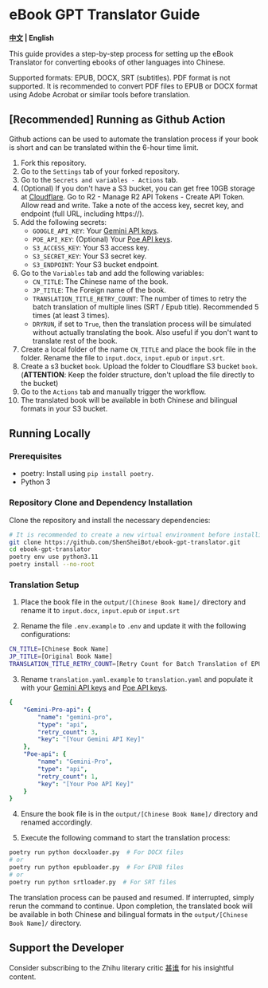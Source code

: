 # eBook GPT Translator Guide

**[中文](./README_CN.md) | English**

This guide provides a step-by-step process for setting up the eBook Translator for converting ebooks of other languages into Chinese.

Supported formats: EPUB, DOCX, SRT (subtitles).
PDF format is not supported. It is recommended to convert PDF files to EPUB or DOCX format using Adobe Acrobat or similar tools before translation.

## [Recommended] Running as Github Action

Github actions can be used to automate the translation process if your book is short and can be translated within the 6-hour time limit.

1. Fork this repository.
2. Go to the `Settings` tab of your forked repository.
3. Go to the `Secrets and variables - Actions` tab.
4. (Optional) If you don't have a S3 bucket, you can get free 10GB storage at [Cloudflare](https://developers.cloudflare.com/r2/). Go to R2 - Manage R2 API Tokens - Create API Token. Allow read and write. Take a note of the access key, secret key, and endpoint (full URL, including https://).
5. Add the following secrets:
   - `GOOGLE_API_KEY`: Your [Gemini API keys](https://aistudio.google.com/app/u/0/apikey?pli=1).
   - `POE_API_KEY`: (Optional) Your [Poe API keys](https://poe.com/api_key).
   - `S3_ACCESS_KEY`: Your S3 access key. 
   - `S3_SECRET_KEY`: Your S3 secret key.
   - `S3_ENDPOINT`: Your S3 bucket endpoint.
6. Go to the `Variables` tab and add the following variables:
   - `CN_TITLE`: The Chinese name of the book.
   - `JP_TITLE`: The Foreign name of the book.
   - `TRANSLATION_TITLE_RETRY_COUNT`: The number of times to retry the batch translation of multiple lines (SRT / Epub title). Recommended 5 times (at least 3 times). 
   - `DRYRUN`, if set to `True`, then the translation process will be simulated without actually translating the book. Also useful if you don't want to translate rest of the book.
7. Create a local folder of the name `CN_TITLE` and place the book file in the folder. Rename the file to `input.docx`, `input.epub` or `input.srt`.
8. Create a s3 bucket `book`. Upload the folder to Cloudflare S3 bucket `book`. (**ATTENTION**: Keep the folder structure, don't upload the file directly to the bucket)
9. Go to the `Actions` tab and manually trigger the workflow.
10. The translated book will be available in both Chinese and bilingual formats in your S3 bucket.



## Running Locally

### Prerequisites
- poetry: Install using `pip install poetry`.
- Python 3

### Repository Clone and Dependency Installation

Clone the repository and install the necessary dependencies:

```bash
# It is recommended to create a new virtual environment before installing the dependencies.
git clone https://github.com/ShenSheiBot/ebook-gpt-translator.git
cd ebook-gpt-translator
poetry env use python3.11
poetry install --no-root
```

### Translation Setup

1. Place the book file in the `output/[Chinese Book Name]/` directory and rename it to `input.docx`, `input.epub` or `input.srt`

2. Rename the file `.env.example` to `.env` and update it with the following configurations:

```bash
CN_TITLE=[Chinese Book Name]
JP_TITLE=[Original Book Name]
TRANSLATION_TITLE_RETRY_COUNT=[Retry Count for Batch Translation of EPUB Titles or SRT Lines]
```

3. Rename `translation.yaml.example` to `translation.yaml` and populate it with your [Gemini API keys](https://aistudio.google.com/app/u/0/apikey?pli=1) and [Poe API keys](https://poe.com/api_key).

```yaml
{
    "Gemini-Pro-api": {
        "name": "gemini-pro",
        "type": "api",
        "retry_count": 3,
        "key": "[Your Gemini API Key]"
    },
    "Poe-api": {
        "name": "Gemini-Pro",
        "type": "api",
        "retry_count": 1,
        "key": "[Your Poe API Key]"
    }
}
```

4. Ensure the book file is in the `output/[Chinese Book Name]/` directory and renamed accordingly.

5. Execute the following command to start the translation process:


```bash
poetry run python docxloader.py  # For DOCX files
# or
poetry run python epubloader.py  # For EPUB files
# or
poetry run python srtloader.py  # For SRT files
```

The translation process can be paused and resumed. If interrupted, simply rerun the command to continue. Upon completion, the translated book will be available in both Chinese and bilingual formats in the `output/[Chinese Book Name]/` directory.

## Support the Developer

Consider subscribing to the Zhihu literary critic [甚谁](https://www.zhihu.com/people/sakuraayane_justice) for his insightful content.
